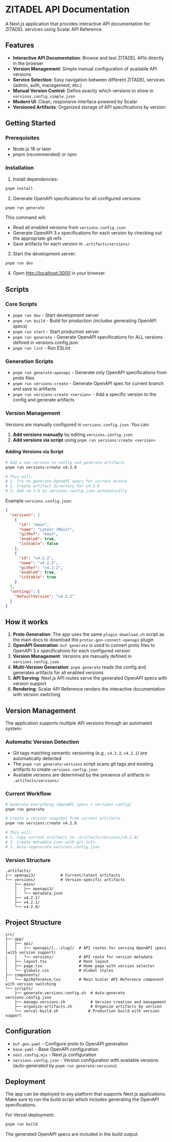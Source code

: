 # ZITADEL API Documentation

A Next.js application that provides interactive API documentation for ZITADEL services using Scalar API Reference.

## Features

- **Interactive API Documentation**: Browse and test ZITADEL APIs directly in the browser
- **Version Management**: Simple manual configuration of available API versions
- **Service Selection**: Easy navigation between different ZITADEL services (admin, auth, management, etc.)
- **Manual Version Control**: Define exactly which versions to show in `versions.config.simple.json`
- **Modern UI**: Clean, responsive interface powered by Scalar
- **Versioned Artifacts**: Organized storage of API specifications by version

## Getting Started

### Prerequisites

- Node.js 18 or later
- pnpm (recommended) or npm

### Installation

1. Install dependencies:

```bash
pnpm install
```

2. Generate OpenAPI specifications for all configured versions:

```bash
pnpm run generate
```

This command will:

- Read all enabled versions from `versions.config.json`
- Generate OpenAPI 3.x specifications for each version by checking out the appropriate git refs
- Save artifacts for each version in `.artifacts/versions/`

3. Start the development server:

```bash
pnpm run dev
```

4. Open [http://localhost:3000](http://localhost:3000) in your browser.

## Scripts

### Core Scripts

- `pnpm run dev` - Start development server
- `pnpm run build` - Build for production (includes generating OpenAPI specs)
- `pnpm run start` - Start production server
- `pnpm run generate` - Generate OpenAPI specifications for ALL versions defined in versions.config.json
- `pnpm run lint` - Run ESLint

### Generation Scripts

- `pnpm run generate:openapi` - Generate only OpenAPI specifications from proto files
- `pnpm run versions:create` - Generate OpenAPI spec for current branch and save to artifacts
- `pnpm run versions:create <version>` - Add a specific version to the config and generate artifacts

### Version Management

Versions are manually configured in `versions.config.json`. You can:

1. **Add versions manually** by editing `versions.config.json`
2. **Add versions via script** using `pnpm run versions:create <version>`

#### Adding Versions via Script

```bash
# Add a new version to config and generate artifacts
pnpm run versions:create v4.3.0

# This will:
# 1. Try to generate OpenAPI specs for current branch
# 2. Create artifact directory for v4.3.0
# 3. Add v4.3.0 to versions.config.json automatically
```

Example `versions.config.json`:

```json
{
  "versions": [
    {
      "id": "main",
      "name": "Latest (Main)",
      "gitRef": "main",
      "enabled": true,
      "isStable": false
    },
    {
      "id": "v4.2.2",
      "name": "v4.2.2",
      "gitRef": "v4.2.2",
      "enabled": true,
      "isStable": true
    }
  ],
  "settings": {
    "defaultVersion": "v4.2.2"
  }
}
```

## How it works

1. **Proto Generation**: The app uses the same `plugin-download.sh` script as the main docs to download the `protoc-gen-connect-openapi` plugin
2. **OpenAPI Generation**: `buf generate` is used to convert proto files to OpenAPI 3.x specifications for each configured version
3. **Version Management**: Versions are manually defined in `versions.config.json`
4. **Multi-Version Generation**: `pnpm generate` reads the config and generates artifacts for all enabled versions
5. **API Serving**: Next.js API routes serve the generated OpenAPI specs with version support
6. **Rendering**: Scalar API Reference renders the interactive documentation with version switching

## Version Management

The application supports multiple API versions through an automated system:

### Automatic Version Detection

- Git tags matching semantic versioning (e.g., `v4.2.2`, `v4.2.1`) are automatically detected
- The `pnpm run generate:versions` script scans git tags and existing artifacts to create `versions.config.json`
- Available versions are determined by the presence of artifacts in `.artifacts/versions/`

### Current Workflow

```bash
# Generate everything (OpenAPI specs + versions config)
pnpm run generate

# Create a version snapshot from current artifacts
pnpm run versions:create v4.2.0

# This will:
# 1. Copy current artifacts to .artifacts/versions/v4.2.0/
# 2. Create metadata.json with git info
# 3. Auto-regenerate versions.config.json
```

### Version Structure

```
.artifacts/
├── openapi3/           # Current/latest artifacts
└── versions/           # Version-specific artifacts
    ├── main/
    │   ├── openapi3/
    │   └── metadata.json
    ├── v4.2.2/
    ├── v4.2.1/
    └── v4.2.0/
```

## Project Structure

```
src/
├── app/
│   ├── api/
│   │   ├── openapi/[...slug]/  # API routes for serving OpenAPI specs (with version support)
│   │   └── versions/           # API route for version metadata
│   ├── layout.tsx              # Root layout
│   ├── page.tsx                # Home page with version selector
│   └── globals.css             # Global styles
├── components/
│   └── ApiReference.tsx        # Main Scalar API Reference component with version switching
└── scripts/
    ├── generate-versions-config.sh  # Auto-generate versions.config.json
    ├── manage-versions.sh           # Version creation and management
    ├── organize-artifacts.sh        # Organize artifacts by version
    └── vercel-build.sh             # Production build with version support
```

## Configuration

- `buf.gen.yaml` - Configure proto to OpenAPI generation
- `base.yaml` - Base OpenAPI configuration
- `next.config.mjs` - Next.js configuration
- `versions.config.json` - Version configuration with available versions (auto-generated by `pnpm run generate:versions`)

## Deployment

The app can be deployed to any platform that supports Next.js applications. Make sure to run the build script which includes generating the OpenAPI specifications.

For Vercel deployment:

```bash
pnpm run build
```

The generated OpenAPI specs are included in the build output.
